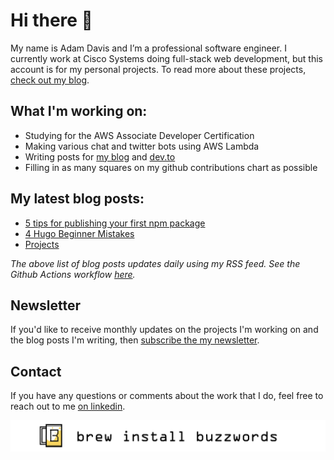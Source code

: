 <link rel="canonical" href="https://www.brewinstallbuzzwords.com/about/" />

# Hi there 👋

My name is Adam Davis and I’m a professional software engineer. I currently work at Cisco Systems doing full-stack web development, but this account is for my personal projects. To read more about these projects, [check out my blog](https://www.brewinstallbuzzwords.com).

## What I'm working on:
* Studying for the AWS Associate Developer Certification
* Making various chat and twitter bots using AWS Lambda
* Writing posts for [my blog](https://www.brewinstallbuzzwords.com) and [dev.to](https://dev.to/brewinstallbuzzwords)
* Filling in as many squares on my github contributions chart as possible

## My latest blog posts:
<!-- BLOGPOSTS:START -->
- [5 tips for publishing your first npm package](https://www.brewinstallbuzzwords.com/posts/tips-for-first-npm-package/)
- [4 Hugo Beginner Mistakes](https://www.brewinstallbuzzwords.com/posts/hugo-beginner-mistakes/)
- [Projects](https://www.brewinstallbuzzwords.com/projects/)
<!-- BLOGPOSTS:END -->

*The above list of blog posts updates daily using my RSS feed. See the Github Actions workflow [here](https://github.com/brew-install-buzzwords/brew-install-buzzwords/blob/master/.github/workflows/blogposts.yml).*

## Newsletter

If you'd like to receive monthly updates on the projects I'm working on and the blog posts I'm writing, then [subscribe the my newsletter](https://mailchi.mp/89dc077154c7/brewinstallbuzzwords).

## Contact

If you have any questions or comments about the work that I do, feel free to reach out to me [on linkedin](https://www.linkedin.com/in/agdavis5/).

![Post Banner](https://github.com/brew-install-buzzwords/brew-install-buzzwords/blob/master/post_banner_white-01.png)
